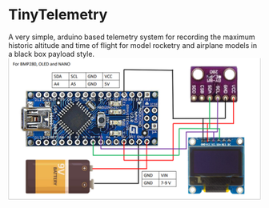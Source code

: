 # TinyTelemetry
A very simple, arduino based telemetry system for recording the maximum historic altitude and time of flight for model rocketry and airplane models in a black box payload style.
![Wiring diagram](OnlyBMP280_Diagram.png)
